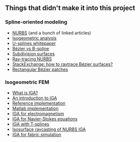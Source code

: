 ## Things that didn't make it into this project
### Spline-oriented modeling
+ [NURBS](https://en.wikipedia.org/wiki/Non-uniform_rational_B-spline) (and a
  bunch of linked articles)
+ [Isogeometric analysis](https://en.wikipedia.org/wiki/Isogeometric_analysis)
+ [U-splines whitepaper](https://coreform.com/usplines)
+ [Bézier vs B-spline](https://www.quora.com/What-is-the-difference-between-a-Bezier-curve-and-a-spline)
+ [Subdivision surfaces](https://en.wikipedia.org/wiki/Subdivision_surface)
+ [Ray-tracing NURBS](https://www.cs.utah.edu/~shirley/papers/raynurbs.pdf)
+ [StackExchange: how to raytrace Bézier surfaces?](https://computergraphics.stackexchange.com/questions/374/how-to-raytrace-bezier-surfaces)
+ [Rectangular Bézier patches](https://blog.demofox.org/2015/07/28/rectangular-bezier-patches/)


### Isogeometric FEM
+ [What is IGA?](https://www.quora.com/What-is-isogeometric-analysis)
+ [An introduction to IGA](https://www.structville.com/2018/04/an-introduction-to-isogeometric.html)
+ [Reference implementation](https://github.com/rafavzqz/geopdes)
+ [Matlab implementation](https://sourceforge.net/projects/cmcodes/files/)
+ [IGA for electromagnetism](https://digitalcommons.odu.edu/cgi/viewcontent.cgi?article=1136&context=mae_etds)
+ [IGA for Navier-Stokes equations](https://www.wias-berlin.de/people/john/BETREUUNG/master_queirolo.pdf)
+ [IGA with T-splines](https://scholarsarchive.byu.edu/cgi/viewcontent.cgi?article=2903&context=etd)
+ [Isosurface raycasting of NURBS IGA](https://www.uni-weimar.de/fileadmin/user/fak/medien/professuren/Virtual_Reality/documents/publications/2014.direct_isosurface_raycasting_for_nurbs_based_isogeometric_analysis_-_Copy.pdf)
+ [IGA for fabric simulation](https://ir.uiowa.edu/cgi/viewcontent.cgi?article=4981&context=etd)
